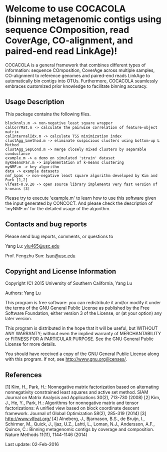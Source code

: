Welcome to use COCACOLA (binning metagenomic contigs using sequence COmposition, read CoverAge, CO-alignment, and paired-end read LinkAge)!
===================

COCACOLA is a general framework that combines different types of information: sequence COmposition, CoverAge across multiple samples, CO-alignment to reference genomes and paired-end reads LinkAge to automatically bin contigs into OTUs. Furthermore, COCACOLA seamlessly embraces customized prior knowledge to facilitate binning accuracy.

Usage Description
---------------
This package contains the following files.

	blocknnls.m -> non-negative least square wrapper
	calCorrMat.m -> calculate the pairwise correlation of feature-object matrix
	calInternalIdx.m -> calculate TSS minimization index
	clustAgg_Lmethod.m -> eliminate suspicious clusters using bottom-up L Method
	clustAgg_SepCond.m -> merge closely mixed clusters by separable conductance
	example.m -> a demo on simulated 'strain' dataset
	myKmeansPar.m -> implementation of k-means clustering
	myNMF.m -> key algorithm
	data -> example datasets
	nmf_bpas -> non-negative least square algorithm developed by Kim and Park [1,2]
	vlfeat-0.9.20 -> open source library implements very fast version of k-means [3]

Please try to execute 'example.m' to learn how to use this software given the input generated by CONCOCT. And please check the description of 'myNMF.m' for the detailed usage of the algorithm.


Contacts and bug reports
------------------------
Please send bug reports, comments, or questions to 

Yang Lu: [ylu465@usc.edu](mailto:ylu465@usc.edu)

Prof. Fengzhu Sun: [fsun@usc.edu](mailto:fsun@usc.edu)


Copyright and License Information
---------------------------------
Copyright (C) 2015 University of Southern California, Yang Lu

Authors: Yang Lu

This program is free software: you can redistribute it and/or modify it under
the terms of the GNU General Public License as published by the Free Software
Foundation, either version 3 of the License, or (at your option) any later
version.

This program is distributed in the hope that it will be useful, but WITHOUT
ANY WARRANTY; without even the implied warranty of MERCHANTABILITY or FITNESS
FOR A PARTICULAR PURPOSE. See the GNU General Public License for more details.

You should have received a copy of the GNU General Public License along with
this program. If not, see http://www.gnu.org/licenses/.


References
---------------------------------
[1] Kim, H., Park, H.: Nonnegative matrix factorization based on alternating nonnegativity constrained least squares and active set method. SIAM Journal on Matrix Analysis and Applications 30(2), 713-730 (2008)
[2] Kim, J., He, Y., Park, H.: Algorithms for nonnegative matrix and tensor factorizations: A unified view based on block coordinate descent framework. Journal of Global Optimization 58(2), 285-319 (2014)
[3] http://www.vlfeat.org/
[4] Alneberg, J., Bjarnason, B.S., de Bruijn, I., Schirmer, M., Quick, J., Ijaz, U.Z., Lahti, L., Loman, N.J., Andersson, A.F., Quince, C.: Binning metagenomic contigs by coverage and composition. Nature Methods 11(11), 1144-1146 (2014)


Last update: 02-Feb-2016
